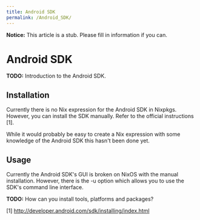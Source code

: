 ```yaml
---
title: Android SDK
permalink: /Android_SDK/
---
```


**Notice:** This article is a stub. Please fill in information if you can.

Android SDK
===========

**TODO:** Introduction to the Android SDK.

Installation
------------

Currently there is no Nix expression for the Android SDK in Nixpkgs. However, you can install the SDK manually. Refer to the official instructions \[1\].

While it would probably be easy to create a Nix expression with some knowledge of the Android SDK this hasn't been done yet.

Usage
-----

Currently the Android SDK's GUI is broken on NixOS with the manual installation. However, there is the -u option which allows you to use the SDK's command line interface.

**TODO:** How can you install tools, platforms and packages?

\[1\] <http://developer.android.com/sdk/installing/index.html>